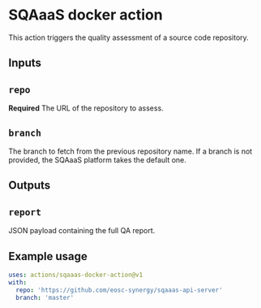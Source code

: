 # SQAaaS docker action

This action triggers the quality assessment of a source code repository.

## Inputs

## `repo`

**Required** The URL of the repository to assess.

## `branch`

The branch to fetch from the previous repository name. If a branch is not provided, the SQAaaS platform takes the default one.

## Outputs

## `report`

JSON payload containing the full QA report.

## Example usage
```yaml
uses: actions/sqaaas-docker-action@v1
with:
  repo: 'https://github.com/eosc-synergy/sqaaas-api-server'
  branch: 'master'
```
